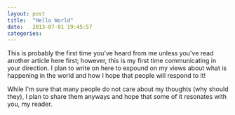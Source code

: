 ```yaml
---
layout: post
title:  "Hello World"
date:   2013-07-01 19:45:57
categories: 
---
```


This is probably the first time you've heard from me unless you've read another article here first; however, this is my first time communicating in your direction. I plan to write on here to expound on my views about what is happening in the world and how I hope that people will respond to it!

While I'm sure that many people do not care about my thoughts (why should they), I plan to share them anyways and hope that some of it resonates with you, my reader.